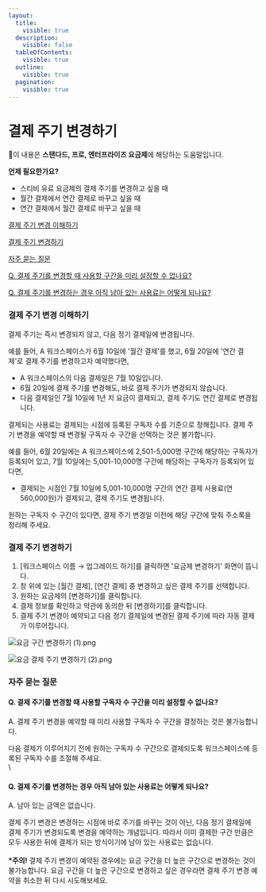 ```yaml
---
layout:
  title:
    visible: true
  description:
    visible: false
  tableOfContents:
    visible: true
  outline:
    visible: true
  pagination:
    visible: true
---
```


# 결제 주기 변경하기

💬이 내용은 **스탠다드, 프로, 엔터프라이즈 요금제**에 해당하는 도움말입니다.

&#x20;

**언제 필요한가요?**

* 스티비 유료 요금제의 결제 주기를 변경하고 싶을 때
* 월간 결제에서 연간 결제로 바꾸고 싶을 때
* 연간 결제에서 월간 결제로 바꾸고 싶을 때

&#x20;

[결제 주기 변경 이해하기](https://help.stibee.com/hc/ko/articles/7112523041679-%EA%B2%B0%EC%A0%9C-%EC%A3%BC%EA%B8%B0-%EB%B3%80%EA%B2%BD%ED%95%98%EA%B8%B0-%EC%9B%94%EA%B0%84-%EA%B2%B0%EC%A0%9C-%EC%97%B0%EA%B0%84-%EA%B2%B0%EC%A0%9C#h\_01H1XRNQR0037AVCHEWC6P2YJJ)

[결제 주기 변경하기](https://help.stibee.com/hc/ko/articles/7112523041679-%EA%B2%B0%EC%A0%9C-%EC%A3%BC%EA%B8%B0-%EB%B3%80%EA%B2%BD%ED%95%98%EA%B8%B0-%EC%9B%94%EA%B0%84-%EA%B2%B0%EC%A0%9C-%EC%97%B0%EA%B0%84-%EA%B2%B0%EC%A0%9C#h\_01H1XRNWW8DG58WYEPF3ZRCF5Y)

[자주 묻는 질문](https://help.stibee.com/hc/ko/articles/7112523041679-%EA%B2%B0%EC%A0%9C-%EC%A3%BC%EA%B8%B0-%EB%B3%80%EA%B2%BD%ED%95%98%EA%B8%B0-%EC%9B%94%EA%B0%84-%EA%B2%B0%EC%A0%9C-%EC%97%B0%EA%B0%84-%EA%B2%B0%EC%A0%9C#h\_01H1XRP0Y5ZGHWP7TQGDEDGPGC)

[Q. 결제 주기를 변경할 때 사용할 구간을 미리 설정할 수 없나요?](https://help.stibee.com/hc/ko/articles/7112523041679-%EA%B2%B0%EC%A0%9C-%EC%A3%BC%EA%B8%B0-%EB%B3%80%EA%B2%BD%ED%95%98%EA%B8%B0-%EC%9B%94%EA%B0%84-%EA%B2%B0%EC%A0%9C-%EC%97%B0%EA%B0%84-%EA%B2%B0%EC%A0%9C#h\_01H1XRQ5ZNF7QRGB1BHPB4H3S3)

[Q. 결제 주기를 변경하는 경우 아직 남아 있는 사용료는 어떻게 되나요?](https://help.stibee.com/hc/ko/articles/7112523041679-%EA%B2%B0%EC%A0%9C-%EC%A3%BC%EA%B8%B0-%EB%B3%80%EA%B2%BD%ED%95%98%EA%B8%B0-%EC%9B%94%EA%B0%84-%EA%B2%B0%EC%A0%9C-%EC%97%B0%EA%B0%84-%EA%B2%B0%EC%A0%9C#01HA9DCFH1R4WK3M3NR68SJ2X0)

&#x20;

### 결제 주기 변경 이해하기 <a href="#h_01h1xrnqr0037avchewc6p2yjj" id="h_01h1xrnqr0037avchewc6p2yjj"></a>

결제 주기는 즉시 변경되지 않고, 다음 정기 결제일에 변경됩니다.

예를 들어, A 워크스페이스가 6월 10일에 '월간 결제'를 했고, 6월 20일에 '연간 결제'로 결제 주기를 변경하고자 예약했다면,

* A 워크스페이스의 다음 결제일은 7월 10일입니다.
* 6월 20일에 결제 주기를 변경해도, 바로 결제 주기가 변경되지 않습니다.
* 다음 결제일인 7월 10일에 1년 치 요금이 결제되고, 결제 주기도 연간 결제로 변경됩니다.

결제되는 사용료는 결제되는 시점에 등록된 구독자 수를 기준으로 정해집니다. 결제 주기 변경을 예약할 때 변경될 구독자 수 구간을 선택하는 것은 불가합니다.

예를 들어, 6월 20일에는 A 워크스페이스에 2,501-5,000명 구간에 해당하는 구독자가 등록되어 있고, 7월 10일에는 5,001-10,000명 구간에 해당하는 구독자가 등록되어 있다면,

* 결제되는 시점인 7월 10일에 5,001-10,000명 구간의 연간 결제 사용료(연 560,000원)가 결제되고, 결제 주기도 변경됩니다.

원하는 구독자 수 구간이 있다면, 결제 주기 변경일 이전에 해당 구간에 맞춰 주소록을 정리해 주세요.

&#x20;

### 결제 주기 변경하기 <a href="#h_01h1xrnww8dg58wyepf3zrcf5y" id="h_01h1xrnww8dg58wyepf3zrcf5y"></a>

1. \[워크스페이스 이름 → 업그레이드 하기]를 클릭하면 '요금제 변경하기' 화면이 뜹니다.
2. 창 위에 있는 \[월간 결제], \[연간 결제] 중 변경하고 싶은 결제 주기를 선택합니다.
3. 원하는 요금제의 \[변경하기]를 클릭합니다.
4. 결제 정보를 확인하고 약관에 동의한 뒤 \[변경하기]를 클릭합니다.
5. 결제 주기 변경이 예약되고 다음 정기 결제일에 변경된 결제 주기에 따라 자동 결제가 이루어집니다.

![요금 구간 변경하기 (1).png](https://help.stibee.com/hc/article\_attachments/7896983122703)

![요금 결제 주기 변경하기 (2).png](https://help.stibee.com/hc/article\_attachments/7897038546191)

&#x20;

### 자주 묻는 질문 <a href="#h_01h1xrp0y5zghwp7tqgdedgpgc" id="h_01h1xrp0y5zghwp7tqgdedgpgc"></a>

#### Q. 결제 주기를 변경할 때 사용할 구독자 수 구간을 미리 설정할 수 없나요? <a href="#h_01h1xrq5znf7qrgb1bhpb4h3s3" id="h_01h1xrq5znf7qrgb1bhpb4h3s3"></a>

A. 결제 주기 변경을 예약할 때 미리 사용할 구독자 수 구간을 결정하는 것은 불가능합니다.

다음 결제가 이루어지기 전에 원하는 구독자 수 구간으로 결제되도록 워크스페이스에 등록된 구독자 수를 조절해 주세요.\
\


#### Q. 결제 주기를 변경하는 경우 아직 남아 있는 사용료는 어떻게 되나요? <a href="#id-01ha9dcfh1r4wk3m3nr68sj2x0" id="id-01ha9dcfh1r4wk3m3nr68sj2x0"></a>

A. 남아 있는 금액은 없습니다.&#x20;

결제 주기 변경은 변경하는 시점에 바로 주기를 바꾸는 것이 아닌, 다음 정기 결제일에 결제 주기가 변경되도록 변경을 예약하는 개념입니다. 따라서 이미 결제한 구간 만큼은 모두 사용한 뒤에 결제가 되는 방식이기에 남아 있는 사용료는 없습니다. \
\
**\*주의!** 결제 주기 변경이 예약된 경우에는 요금 구간을 더 높은 구간으로 변경하는 것이 불가능합니다. 요금 구간을 더 높은 구간으로 변경하고 싶은 경우라면 결제 주기 변경 예약을 취소한 뒤 다시 시도해보세요.
